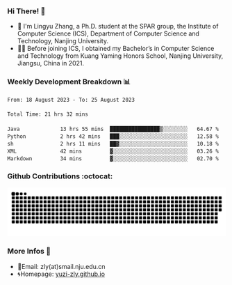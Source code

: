 ### Hi There! 👋 
- 🐳 I'm Lingyu Zhang, a Ph.D. student at the SPAR group, the Institute of Computer Science (ICS), Department of Computer Science and Technology, Nanjing University.
- 🧑‍🎓 Before joining ICS, I obtained my Bachelor’s in Computer Science and Technology from Kuang Yaming Honors School, Nanjing University, Jiangsu, China in 2021.

### Weekly Development Breakdown :bar_chart:

<!--START_SECTION:waka-->

```txt
From: 18 August 2023 - To: 25 August 2023

Total Time: 21 hrs 32 mins

Java             13 hrs 55 mins  ████████████████▒░░░░░░░░   64.67 %
Python           2 hrs 42 mins   ███░░░░░░░░░░░░░░░░░░░░░░   12.58 %
sh               2 hrs 11 mins   ██▓░░░░░░░░░░░░░░░░░░░░░░   10.18 %
XML              42 mins         ▓░░░░░░░░░░░░░░░░░░░░░░░░   03.26 %
Markdown         34 mins         ▓░░░░░░░░░░░░░░░░░░░░░░░░   02.70 %
```

<!--END_SECTION:waka-->

### Github Contributions :octocat:

![](https://raw.githubusercontent.com/yuzi-zly/yuzi-zly/output/github-contribution-grid-snake.svg)              


### More Infos 📖

- 📧Email: zly(at)smail.nju.edu.cn
- 🌀Homepage: [yuzi-zly.github.io](https://yuzi-zly.github.io/)
